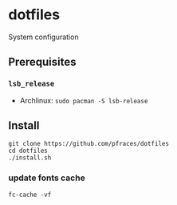 dotfiles
========

System configuration

Prerequisites
-------------

### `lsb_release`

*   Archlinux: `sudo pacman -S lsb-release`

Install
-------

    git clone https://github.com/pfraces/dotfiles
    cd dotfiles
    ./install.sh

### update fonts cache

    fc-cache -vf
